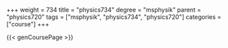 +++
weight = 734
title = "physics734"
degree = "msphysik"
parent = "physics720"
tags = ["msphysik", "physics734", "physics720"]
categories = ["course"]
+++

{{< genCoursePage >}}
